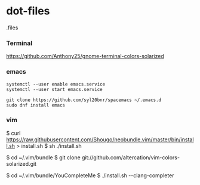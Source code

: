 # dot-files
.files

### Terminal
https://github.com/Anthony25/gnome-terminal-colors-solarized


### emacs
```
systemctl --user enable emacs.service
systemctl --user start emacs.service

git clone https://github.com/syl20bnr/spacemacs ~/.emacs.d
sudo dnf install emacs
```

### vim
$ curl https://raw.githubusercontent.com/Shougo/neobundle.vim/master/bin/install.sh > install.sh
$ sh ./install.sh

$ cd ~/.vim/bundle
$ git clone git://github.com/altercation/vim-colors-solarized.git

$ cd ~/.vim/bundle/YouCompleteMe
$ ./install.sh --clang-completer
